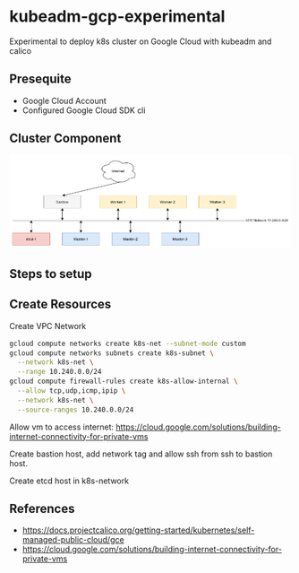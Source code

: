# kubeadm-gcp-experimental

Experimental to deploy k8s cluster on Google Cloud with kubeadm and calico

## Presequite

- Google Cloud Account
- Configured Google Cloud SDK cli

## Cluster Component


![cluster-component](./images/cluster-component.png)

## Steps to setup


## Create Resources


Create VPC Network


```bash
gcloud compute networks create k8s-net --subnet-mode custom
gcloud compute networks subnets create k8s-subnet \
  --network k8s-net \
  --range 10.240.0.0/24
gcloud compute firewall-rules create k8s-allow-internal \
  --allow tcp,udp,icmp,ipip \
  --network k8s-net \
  --source-ranges 10.240.0.0/24
```

Allow vm to access internet: <https://cloud.google.com/solutions/building-internet-connectivity-for-private-vms>

Create bastion host, add network tag and allow ssh from ssh to bastion host.

Create etcd host in k8s-network

## References

- <https://docs.projectcalico.org/getting-started/kubernetes/self-managed-public-cloud/gce>
- <https://cloud.google.com/solutions/building-internet-connectivity-for-private-vms>